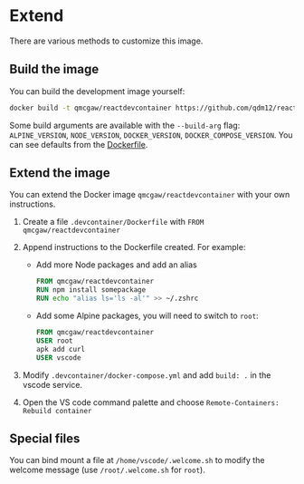 # Extend

There are various methods to customize this image.

## Build the image

You can build the development image yourself:

```sh
docker build -t qmcgaw/reactdevcontainer https://github.com/qdm12/reactdevcontainer.git
```

Some build arguments are available with the `--build-arg` flag: `ALPINE_VERSION`, `NODE_VERSION`, `DOCKER_VERSION`, `DOCKER_COMPOSE_VERSION`.
You can see defaults from the [Dockerfile](https://github.com/qdm12/reactdevcontainer/blob/master/Dockerfile).

## Extend the image

You can extend the Docker image `qmcgaw/reactdevcontainer` with your own instructions.

1. Create a file `.devcontainer/Dockerfile` with `FROM qmcgaw/reactdevcontainer`
1. Append instructions to the Dockerfile created. For example:
    - Add more Node packages and add an alias

        ```Dockerfile
        FROM qmcgaw/reactdevcontainer
        RUN npm install somepackage
        RUN echo "alias ls='ls -al'" >> ~/.zshrc
        ```

    - Add some Alpine packages, you will need to switch to `root`:

        ```Dockerfile
        FROM qmcgaw/reactdevcontainer
        USER root
        apk add curl
        USER vscode
        ```

1. Modify `.devcontainer/docker-compose.yml` and add `build: .` in the vscode service.
1. Open the VS code command palette and choose `Remote-Containers: Rebuild container`

## Special files

You can bind mount a file at `/home/vscode/.welcome.sh` to modify the welcome message (use `/root/.welcome.sh` for `root`).

